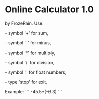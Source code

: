 <p><h1>Online Calculator 1.0</h1> 
 by FrozeRain. Use:</p> 
      <p>- symbol '+' for sum, </p>
      <p>- symbol '-' for minus, </p>
      <p>- symbol '*' for multiply, </p>
      <p>- symbol '/' for division, </p>
      <p>- symbol '.' for float numbers,</p> 
      <p>- type 'stop' for exit.</p>
   Example: 
   ```
   -45.5*(-6.3)
   ```
